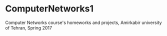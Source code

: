 # ComputerNetworks1
Computer Networks course's homeworks and projects, Amirkabir university of Tehran, Spring 2017
